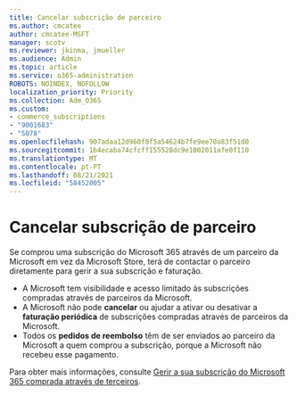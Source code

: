 ```yaml
---
title: Cancelar subscrição de parceiro
ms.author: cmcatee
author: cmcatee-MSFT
manager: scotv
ms.reviewer: jkinma, jmueller
ms.audience: Admin
ms.topic: article
ms.service: o365-administration
ROBOTS: NOINDEX, NOFOLLOW
localization_priority: Priority
ms.collection: Adm_O365
ms.custom:
- commerce_subscriptions
- "9001683"
- "5078"
ms.openlocfilehash: 907adaa12d960f0f5a54624b7fe9ee70a83f51d0
ms.sourcegitcommit: 1b4ecaba74cfcff155528dc9e1002011afe0f110
ms.translationtype: MT
ms.contentlocale: pt-PT
ms.lasthandoff: 08/21/2021
ms.locfileid: "58452005"
---
```

# <a name="cancel-subscription-from-partner"></a>Cancelar subscrição de parceiro

Se comprou uma subscrição do Microsoft 365 através de um parceiro da Microsoft em vez da Microsoft Store, terá de contactar o parceiro diretamente para gerir a sua subscrição e faturação.

- A Microsoft tem visibilidade e acesso limitado às subscrições compradas através de parceiros da Microsoft. 
- A Microsoft não pode **cancelar** ou ajudar a ativar ou desativar a **faturação periódica** de subscrições compradas através de parceiros da Microsoft. 
- Todos os **pedidos de reembolso** têm de ser enviados ao parceiro da Microsoft a quem comprou a subscrição, porque a Microsoft não recebeu esse pagamento. 

Para obter mais informações, consulte [Gerir a sua subscrição do Microsoft 365 comprada através de terceiros](https://support.microsoft.com/help/4230739/microsoft-account-manage-office-365-subscription-from-third-party). 
